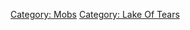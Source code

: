 [Category: Mobs](Category:_Mobs "wikilink") [Category: Lake Of
Tears](Category:_Lake_Of_Tears "wikilink")
